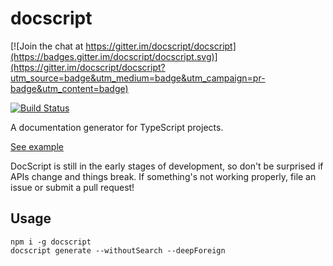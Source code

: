 # docscript

[![Join the chat at https://gitter.im/docscript/docscript](https://badges.gitter.im/docscript/docscript.svg)](https://gitter.im/docscript/docscript?utm_source=badge&utm_medium=badge&utm_campaign=pr-badge&utm_content=badge)

[![Build Status](https://travis-ci.org/docscript/docscript.svg?branch=master)](https://travis-ci.org/docscript/docscript)

A documentation generator for TypeScript projects.

[See example](http://docscript.github.io/docscript/doc/)

DocScript is still in the early stages of development, so don't be surprised if
APIs change and things break. If something's not working properly,
file an issue or submit a pull request!

## Usage

```
npm i -g docscript
docscript generate --withoutSearch --deepForeign
```
